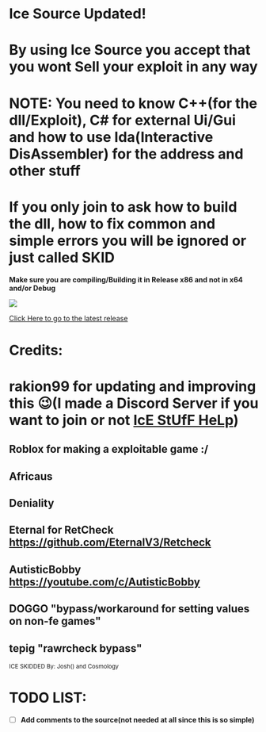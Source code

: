# Ice Source Updated!
# By using Ice Source you accept that you wont Sell your exploit in any way

# NOTE: You need to know C++(for the dll/Exploit), C# for external Ui/Gui and how to use Ida(Interactive DisAssembler) for the address and other stuff
# If you only join to ask how to build the dll, how to fix common and simple errors you will be ignored or just called SKID 

**Make sure you are compiling/Building it in Release x86 and not in x64 and/or Debug**

![](https://i.imgur.com/5dKRpKK.png)

[Click Here to go to the latest release](https://github.com/rakion99/IceSource/releases/latest)


# Credits:
# rakion99 for updating and improving this :wink:(I made a Discord Server if you want to join or not [IcE StUfF HeLp](https://discord.gg/K2A2Xhv "Click to join"))
## Roblox for making a exploitable game :/
## Africaus
## Deniality 
## Eternal for RetCheck https://github.com/EternalV3/Retcheck
## AutisticBobby https://youtube.com/c/AutisticBobby
## DOGGO "bypass/workaround for setting values on non-fe games"
## tepig "rawrcheck bypass"
<sub> ICE SKIDDED By: Josh() and Cosmology</sub>
# TODO LIST:              
- [ ] **Add comments to the source(not needed at all since this is so simple)**
